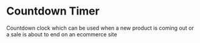 # Countdown Timer

Countdown clock which can be used when a new product is coming out or a sale is about to end on an ecommerce site
